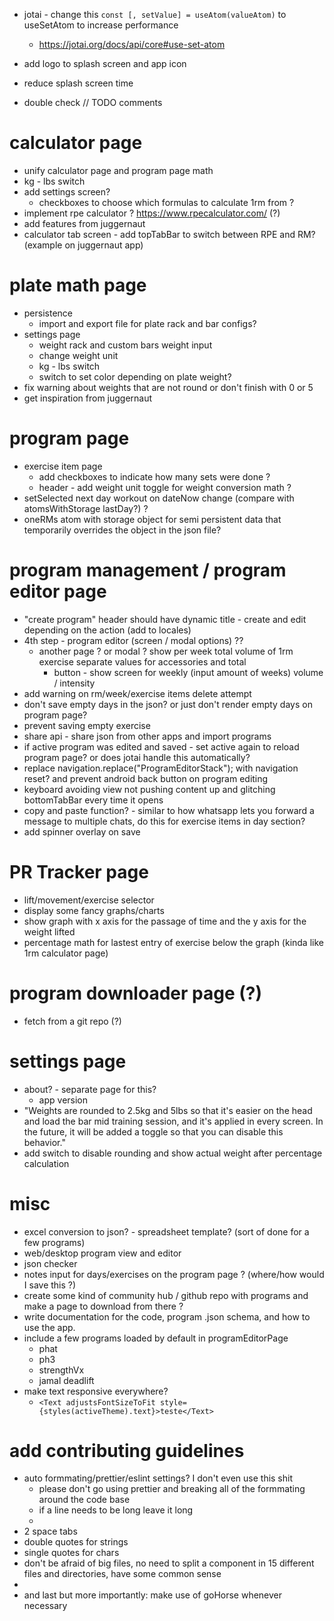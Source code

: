 - jotai - change this `const [, setValue] = useAtom(valueAtom)` to useSetAtom to increase performance
  - https://jotai.org/docs/api/core#use-set-atom

- add logo to splash screen and app icon
- reduce splash screen time
- double check // TODO comments

# calculator page
  - unify calculator page and program page math
  - kg - lbs switch
  - add settings screen?
    - checkboxes to choose which formulas to calculate 1rm from ?
  - implement rpe calculator ? https://www.rpecalculator.com/ (?)
  - add features from juggernaut
  - calculator tab screen - add topTabBar to switch between RPE and RM? (example on juggernaut app)

# plate math page
  - persistence
    - import and export file for plate rack and bar configs?
  - settings page
    - weight rack and custom bars weight input
    - change weight unit
    - kg - lbs switch
    - switch to set color depending on plate weight?
  - fix warning about weights that are not round or don't finish with 0 or 5
  - get inspiration from juggernaut

# program page
  - exercise item page
    - add checkboxes to indicate how many sets were done ?
    - header - add weight unit toggle for weight conversion math ?
  - setSelected next day workout on dateNow change (compare with atomsWithStorage lastDay?) ?
  - oneRMs atom with storage object for semi persistent data that temporarily overrides the object in the json file?

# program management / program editor page
  - "create program" header should have dynamic title - create and edit depending on the action (add to locales)
  - 4th step - program editor (screen / modal options) ??
    - another page ? or modal ? show per week total volume of 1rm exercise separate values for accessories and total
      - button - show screen for weekly (input amount of weeks) volume / intensity
  - add warning on rm/week/exercise items delete attempt
  - don't save empty days in the json? or just don't render empty days on program page?
  - prevent saving empty exercise
  - share api - share json from other apps and import programs
  - if active program was edited and saved - set active again to reload program page? or does jotai handle this automatically?
  - replace navigation.replace("ProgramEditorStack"); with navigation reset? and prevent android back button on program editing
  - keyboard avoiding view not pushing content up and glitching bottomTabBar every time it opens
  - copy and paste function? - similar to how whatsapp lets you forward a message to multiple chats, do this for exercise items in day section?
  - add spinner overlay on save

# PR Tracker page
  - lift/movement/exercise selector
  - display some fancy graphs/charts
  - show graph with x axis for the passage of time and the y axis for the weight lifted
  - percentage math for lastest entry of exercise below the graph (kinda like 1rm calculator page)

# program downloader page (?)
  - fetch from a git repo (?)

# settings page
  - about? - separate page for this?
    - app version
  - "Weights are rounded to 2.5kg and 5lbs so that it's easier on the head and load the bar mid training session, and it's applied in every screen. In the future, it will be added a toggle so that you can disable this behavior."
  - add switch to disable rounding and show actual weight after percentage calculation

# misc
- excel conversion to json? - spreadsheet template? (sort of done for a few programs)
- web/desktop program view and editor
- json checker
- notes input for days/exercises on the program page ? (where/how would I save this ?)
- create some kind of community hub / github repo with programs and make a page to download from there ?
- write documentation for the code, program .json schema, and how to use the app.
- include a few programs loaded by default in programEditorPage
  - phat
  - ph3
  - strengthVx
  - jamal deadlift
- make text responsive everywhere?
  - `<Text adjustsFontSizeToFit style={styles(activeTheme).text}>teste</Text>`


# add contributing guidelines
- auto formmating/prettier/eslint settings? I don't even use this shit
  - please don't go using prettier and breaking all of the formmating around the code base
  - if a line needs to be long leave it long
  -
- 2 space tabs
- double quotes for strings
- single quotes for chars
- don't be afraid of big files, no need to split a component in 15 different files and directories, have some common sense
-
- and last but more importantly: make use of goHorse whenever necessary
